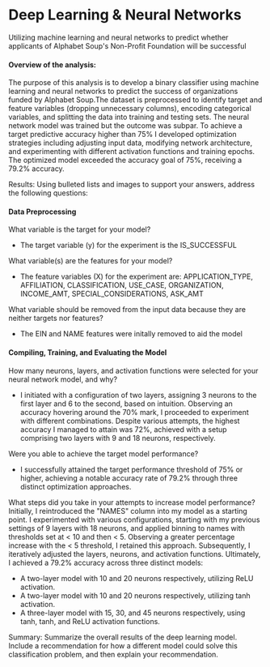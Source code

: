 # Deep Learning & Neural Networks
Utilizing machine learning and neural networks to predict whether applicants of Alphabet Soup's Non-Profit Foundation will be successful


#### Overview of the analysis: 

The purpose of this analysis is to develop a binary classifier using machine learning and neural networks to predict the success of organizations funded by Alphabet Soup.The dataset is preprocessed to identify target and feature variables (dropping unnecessary columns), encoding categorical variables, and splitting the data into training and testing sets. The neural network model was trained but the outcome was subpar. To achieve a target predictive accuracy higher than 75% I developed optimization strategies including adjusting input data, modifying network architecture, and experimenting with different activation functions and training epochs. The optimized model exceeded the accuracy goal of 75%, receiving a 79.2% accuracy. 

Results: Using bulleted lists and images to support your answers, address the following questions:

#### Data Preprocessing

What variable is the target for your model?
  - The target variable (y) for the experiment is the IS_SUCCESSFUL

What variable(s) are the features for your model?
 - The feature variables (X) for the experiment are: APPLICATION_TYPE, AFFILIATION, CLASSIFICATION, USE_CASE, ORGANIZATION, INCOME_AMT, SPECIAL_CONSIDERATIONS, ASK_AMT

What variable should be removed from the input data because they are neither targets nor features?
 - The EIN and NAME features were initally removed to aid the model

#### Compiling, Training, and Evaluating the Model

How many neurons, layers, and activation functions were selected for your neural network model, and why?
 - I initiated with a configuration of two layers, assigning 3 neurons to the first layer and 6 to the second, based on intuition. Observing an accuracy hovering around the 70% mark, I proceeded to experiment with different combinations. Despite various attempts, the highest accuracy I managed to attain was 72%, achieved with a setup comprising two layers with 9 and 18 neurons, respectively.

Were you able to achieve the target model performance? 
  - I successfully attained the target performance threshold of 75% or higher, achieving a notable accuracy rate of 79.2% through three distinct optimization approaches.

What steps did you take in your attempts to increase model performance?
Initially, I reintroduced the "NAMES" column into my model as a starting point. I experimented with various configurations, starting with my previous settings of 9 layers with 18 neurons, and applied binning to names with thresholds set at < 10 and then < 5. Observing a greater percentage increase with the < 5 threshold, I retained this approach. Subsequently, I iteratively adjusted the layers, neurons, and activation functions. Ultimately, I achieved a 79.2% accuracy across three distinct models:
  - A two-layer model with 10 and 20 neurons respectively, utilizing ReLU activation.
  - A two-layer model with 10 and 20 neurons respectively, utilizing tanh activation.
  - A three-layer model with 15, 30, and 45 neurons respectively, using tanh, tanh, and ReLU activation functions.

Summary: Summarize the overall results of the deep learning model. Include a recommendation for how a different model could solve this classification problem, and then explain your recommendation.
